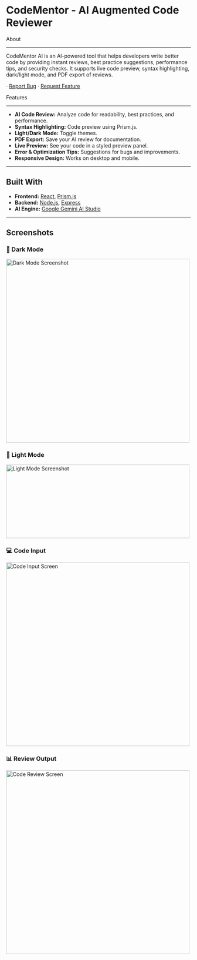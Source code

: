 # CodeMentor -  AI Augmented Code Reviewer

About

---
 
CodeMentor AI is an AI-powered tool that helps developers write better code by providing instant reviews, best practice suggestions, performance tips, and security checks. It supports live code preview, syntax highlighting, dark/light mode, and PDF export of reviews.

 · [Report Bug](https://github.com/Akankshasoni30/AI-Augmented-Code-Reviewer/issues) · [Request Feature](https://github.com/Akankshasoni30/AI-Augmented-Code-Reviewer/issues)

 Features
 
 ---
 
- **AI Code Review:** Analyze code for readability, best practices, and performance.
- **Syntax Highlighting:** Code preview using Prism.js.
- **Light/Dark Mode:** Toggle themes.
- **PDF Export:** Save your AI review for documentation.
- **Live Preview:** See your code in a styled preview panel.
- **Error & Optimization Tips:** Suggestions for bugs and improvements.
- **Responsive Design:** Works on desktop and mobile.

---

## Built With
- **Frontend:** [React](https://react.dev/learn), [Prism.js](https://prismjs.com/)  
- **Backend:** [Node.js](https://nodejs.org/en/download), [Express](https://expressjs.com/)  
- **AI Engine:** [Google Gemini AI Studio ](https://aistudio.google.com/)

---

## Screenshots

<h3>🖤 Dark Mode</h3>
<img src="https://github.com/user-attachments/assets/abe15d9a-da54-4b64-8332-973a5c7f172d" width="500" alt="Dark Mode Screenshot"/>

<h3>🤍 Light Mode</h3>
<img src="https://github.com/user-attachments/assets/acbea50a-b8d8-4813-85a5-eb0093afed1d" width="500" height="200" alt="Light Mode Screenshot"/>

<h3>💻 Code Input</h3>
<img src="https://github.com/user-attachments/assets/ff1e5475-e6b8-4490-a222-798ae8647034" width="500" alt="Code Input Screen"/>

<h3>📊 Review Output</h3>
<img src="https://github.com/user-attachments/assets/0fb3c097-f309-4e2a-88cf-3449b56f9ccb" width="500" alt="Code Review Screen"/>





